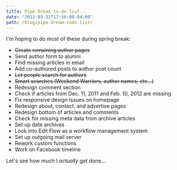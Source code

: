 ```yaml
---
title: Pipe Dream to-do list...
date: "2012-03-31T17:36:00-04:00"
path: /blog/pipe-dream-todo-list/
---
```


I'm hoping to do most of these during spring break:

- <del>Create remaining author pages</del>
- Send author form to alumni
- Find missing articles in email
- Add co-authored posts to author post count
- <del>Let people search for authors</del>
- <del>Smart searches (Weekend Warriors, author names, etc...)</del>
- Redesign comment section
- Check if articles from Dec. 11, 2011 and Feb. 10, 2012 are missing
- Fix responsive design issues on homepage
- Redesign about, contact, and advertise pages
- Redesign bottom of articles and comments
- Check for missing meta data from archive articles
- Set up date archives
- Look into Edit Flow as a workflow management system
- Set up outgoing mail server
- Rework custom functions
- Work on Facebook timeline

Let's see how much I _actually_ get done...
